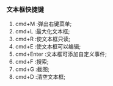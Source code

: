 ### **文本框快捷键** ###
1. cmd+M :弹出右键菜单;
2. cmd+L :最大化文本框;
3. cmd+R :使文本框只读;
4. cmd+E :使文本框可以编辑;
5. cmd+Enter :文本框可添加自定义事件;
6. cmd+F :搜索;
7. cmd+G :截图;
8. cmd+D :清空文本框;
